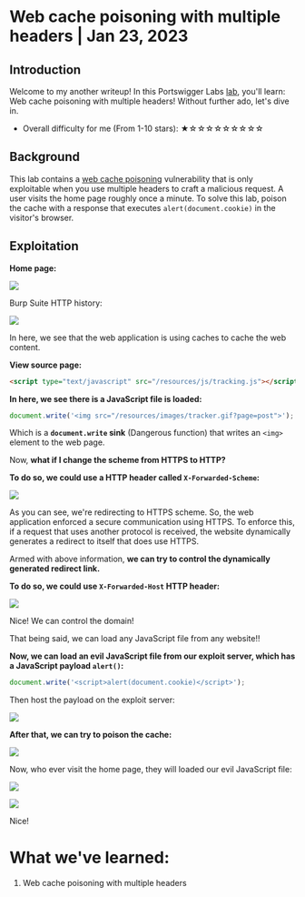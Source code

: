 # Web cache poisoning with multiple headers | Jan 23, 2023

## Introduction

Welcome to my another writeup! In this Portswigger Labs [lab](https://portswigger.net/web-security/web-cache-poisoning/exploiting-design-flaws/lab-web-cache-poisoning-with-multiple-headers), you'll learn: Web cache poisoning with multiple headers! Without further ado, let's dive in.

- Overall difficulty for me (From 1-10 stars): ★☆☆☆☆☆☆☆☆☆

## Background

This lab contains a [web cache poisoning](https://portswigger.net/web-security/web-cache-poisoning) vulnerability that is only exploitable when you use multiple headers to craft a malicious request. A user visits the home page roughly once a minute. To solve this lab, poison the cache with a response that executes `alert(document.cookie)` in the visitor's browser.

## Exploitation

**Home page:**

![](https://raw.githubusercontent.com/siunam321/CTF-Writeups/main/Portswigger-Labs/Web-Cache-Poisoning/Cache-3/images/Pasted%20image%2020230123184328.png)

Burp Suite HTTP history:

![](https://raw.githubusercontent.com/siunam321/CTF-Writeups/main/Portswigger-Labs/Web-Cache-Poisoning/Cache-3/images/Pasted%20image%2020230123184347.png)

In here, we see that the web application is using caches to cache the web content.

**View source page:**
```html
<script type="text/javascript" src="/resources/js/tracking.js"></script>
```

**In here, we see there is a JavaScript file is loaded:**
```js
document.write('<img src="/resources/images/tracker.gif?page=post">');
```

Which is a **`document.write` sink** (Dangerous function) that writes an `<img>` element to the web page.

Now, **what if I change the scheme from HTTPS to HTTP?**

**To do so, we could use a HTTP header called `X-Forwarded-Scheme`:**

![](https://raw.githubusercontent.com/siunam321/CTF-Writeups/main/Portswigger-Labs/Web-Cache-Poisoning/Cache-3/images/Pasted%20image%2020230123190314.png)

As you can see, we're redirecting to HTTPS scheme. So, the web application enforced a secure communication using HTTPS. To enforce this, if a request that uses another protocol is received, the website dynamically generates a redirect to itself that does use HTTPS.

Armed with above information, **we can try to control the dynamically generated redirect link.**

**To do so, we could use `X-Forwarded-Host` HTTP header:**

![](https://raw.githubusercontent.com/siunam321/CTF-Writeups/main/Portswigger-Labs/Web-Cache-Poisoning/Cache-3/images/Pasted%20image%2020230123190358.png)

Nice! We can control the domain!

That being said, we can load any JavaScript file from any website!!

**Now, we can load an evil JavaScript file from our exploit server, which has a JavaScript payload `alert()`:**
```js
document.write('<script>alert(document.cookie)</script>');
```

Then host the payload on the exploit server:

![](https://raw.githubusercontent.com/siunam321/CTF-Writeups/main/Portswigger-Labs/Web-Cache-Poisoning/Cache-3/images/Pasted%20image%2020230123190619.png)

**After that, we can try to poison the cache:**

![](https://raw.githubusercontent.com/siunam321/CTF-Writeups/main/Portswigger-Labs/Web-Cache-Poisoning/Cache-3/images/Pasted%20image%2020230123190724.png)

Now, who ever visit the home page, they will loaded our evil JavaScript file:

![](https://raw.githubusercontent.com/siunam321/CTF-Writeups/main/Portswigger-Labs/Web-Cache-Poisoning/Cache-3/images/Pasted%20image%2020230123190825.png)

![](https://raw.githubusercontent.com/siunam321/CTF-Writeups/main/Portswigger-Labs/Web-Cache-Poisoning/Cache-3/images/Pasted%20image%2020230123190734.png)

Nice!

# What we've learned:

1. Web cache poisoning with multiple headers